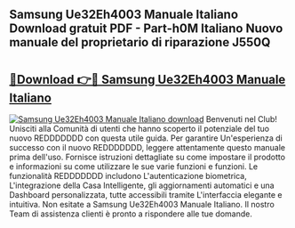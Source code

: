 ## Samsung Ue32Eh4003 Manuale Italiano Download gratuit PDF - Part-h0M Italiano Nuovo manuale del proprietario di riparazione J550Q

# <h2><a href="http://dfgqzuo.blite.top/?on=Samsung+Ue32Eh4003+Manuale+Italiano">🔗Download 👉🔴 Samsung Ue32Eh4003 Manuale Italiano</a></h2>

[![Samsung Ue32Eh4003 Manuale Italiano download](https://i.imgur.com/lujVjoI.png)](http://dfgqzuo.blite.top/?on=Samsung+Ue32Eh4003+Manuale+Italiano)
Benvenuti nel Club! Unisciti alla Comunità di utenti che hanno scoperto il potenziale del tuo nuovo REDDDDDDD con questa utile guida. Per garantire Un'esperienza di successo con il nuovo REDDDDDDD, leggere attentamente questo manuale prima dell'uso. Fornisce istruzioni dettagliate su come impostare il prodotto e informazioni su come utilizzare le sue varie funzioni e funzioni. Le funzionalità REDDDDDDD includono L'autenticazione biometrica, L'integrazione della Casa Intelligente, gli aggiornamenti automatici e una Dashboard personalizzata, tutte accessibili tramite L'interfaccia elegante e intuitiva. Non esitate a Samsung Ue32Eh4003 Manuale Italiano. Il nostro Team di assistenza clienti è pronto a rispondere alle tue domande.
